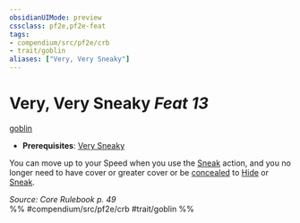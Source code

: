 ```yaml
---
obsidianUIMode: preview
cssclass: pf2e,pf2e-feat
tags:
- compendium/src/pf2e/crb
- trait/goblin
aliases: ["Very, Very Sneaky"]
---
```

# Very, Very Sneaky  *Feat 13*  
[goblin](rules/traits/goblin.md)  

- **Prerequisites**: [Very Sneaky](compendium/feats/very-sneaky.md)

You can move up to your Speed when you use the [Sneak](rules/actions/sneak.md) action, and you no longer need to have cover or greater cover or be [concealed](rules/conditions.md#Concealed) to [Hide](rules/actions/hide.md) or [Sneak](rules/actions/sneak.md).

*Source: Core Rulebook p. 49*  
%% #compendium/src/pf2e/crb #trait/goblin %%